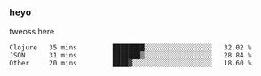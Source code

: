 ### heyo
tweoss here

<!--START_SECTION:waka-->

```text
Clojure   35 mins         ████████░░░░░░░░░░░░░░░░░   32.02 %
JSON      31 mins         ███████▒░░░░░░░░░░░░░░░░░   28.84 %
Other     20 mins         ████▓░░░░░░░░░░░░░░░░░░░░   18.60 %
```

<!--END_SECTION:waka-->

<!--
**Tweoss/tweoss** is a ✨ _special_ ✨ repository because its `README.md` (this file) appears on your GitHub profile.

Here are some ideas to get you started:

- 🔭 I’m currently working on ...
- 🌱 I’m currently learning ...
- 👯 I’m looking to collaborate on ...
- 🤔 I’m looking for help with ...
- 💬 Ask me about ...
- 📫 How to reach me: ...
- 😄 Pronouns: ...
- ⚡ Fun fact: ...
-->

